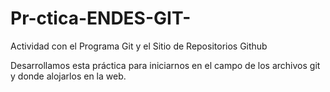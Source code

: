 # Pr-ctica-ENDES-GIT-
Actividad con el Programa Git y el Sitio de Repositorios Github

Desarrollamos esta práctica para iniciarnos en el campo de los archivos git y donde alojarlos en la web.
